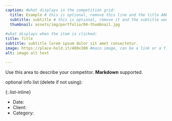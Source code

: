 ```yaml
---
caption: #what displays in the competition grid:
  title: Example # this is optional, remove this line and the title AND subtitle won't show
  subtitle: subtitle # this is optional, remove it and the subtitle won't show
  thumbnail: assets/img/portfolio/04-thumbnail.jpg
  
#what displays when the item is clicked:
title: Title
subtitle: subtitle lorem ipsum dolor sit amet consectetur.
image: https://place-hold.it/400x300 #main image, can be a link or a file in assets/img/competition
alt: image alt text

---
```

Use this area to describe your competitor. **Markdown** supported.

optional info list (delete if not using):

{:.list-inline} 
- Date: 
- Client: 
- Category: 

